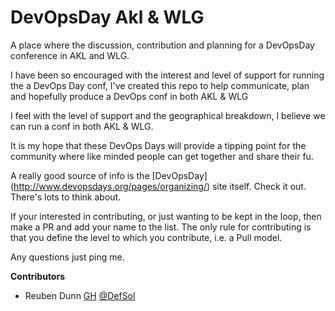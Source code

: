 # DevOpsDay Akl & WLG
A place where the discussion, contribution and planning for a DevOpsDay conference in AKL and WLG.

I have been so encouraged with the interest and level of support for running the a DevOps Day conf, I've created this repo to help communicate, plan and hopefully produce a DevOps conf in both AKL & WLG

I feel with the level of support and the geographical breakdown, I believe we can run a conf in both AKL & WLG.

It is my hope that these DevOps Days will provide a tipping point for the community where like minded people can get together and share their fu.

A really good source of info is the [DevOpsDay] (http://www.devopsdays.org/pages/organizing/) site itself. Check it out. There's lots to think about.

If your interested in contributing, or just wanting to be kept in the loop, then make a PR and add your name  to the list. The only rule for contributing is that you define the level to which you contribute, i.e. a Pull model.

Any questions just ping me.

**Contributors**
* Reuben Dunn [GH](https://github.com/DefSol) [@DefSol](https://twitter.com/DefSol)
